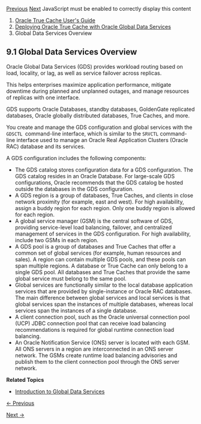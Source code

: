 [Previous](deploying-oracle-true-cache-oracle-global-data-services.md)
[Next](true-cache-integration-global-data-services.md) JavaScript must be
enabled to correctly display this content

  1. [Oracle True Cache User's Guide](index.md)
  2. [Deploying Oracle True Cache with Oracle Global Data Services](deploying-oracle-true-cache-oracle-global-data-services.md)
  3. Global Data Services Overview

## 9.1 Global Data Services Overview

Oracle Global Data Services (GDS) provides workload routing based on load,
locality, or lag, as well as service failover across replicas.

This helps enterprises maximize application performance, mitigate downtime
during planned and unplanned outages, and manage resources of replicas with
one interface.

GDS supports Oracle Databases, standby databases, GoldenGate replicated
databases, Oracle globally distributed databases, True Caches, and more.

You create and manage the GDS configuration and global services with the
`GDSCTL `command-line interface, which is similar to the `SRVCTL` command-line
interface used to manage an Oracle Real Application Clusters (Oracle RAC)
database and its services.

A GDS configuration includes the following components:

  * The GDS catalog stores configuration data for a GDS configuration. The GDS catalog resides in an Oracle Database. For large-scale GDS configurations, Oracle recommends that the GDS catalog be hosted outside the databases in the GDS configuration. 
  * A GDS region is a group of databases, True Caches, and clients in close network proximity (for example, east and west). For high availability, assign a buddy region for each region. Only one buddy region is allowed for each region. 
  * A global service manager (GSM) is the central software of GDS, providing service-level load balancing, failover, and centralized management of services in the GDS configuration. For high availability, include two GSMs in each region. 
  * A GDS pool is a group of databases and True Caches that offer a common set of global services (for example, human resources and sales). A region can contain multiple GDS pools, and these pools can span multiple regions. A database or True Cache can only belong to a single GDS pool. All databases and True Caches that provide the same global service must belong to the same pool. 
  * Global services are functionally similar to the local database application services that are provided by single-instance or Oracle RAC databases. The main difference between global services and local services is that global services span the instances of multiple databases, whereas local services span the instances of a single database. 
  * A client connection pool, such as the Oracle universal connection pool (UCP) JDBC connection pool that can receive load balancing recommendations is required for global runtime connection load balancing. 
  * An Oracle Notification Service (ONS) server is located with each GSM. All ONS servers in a region are interconnected in an ONS server network. The GSMs create runtime load balancing advisories and publish them to the client connection pool through the ONS server network. 

**Related Topics**

  * [Introduction to Global Data Services](https://docs.oracle.com/pls/topic/lookup?ctx=db23&id=GSMUG-GUID-829434C7-608D-40D4-81C8-A77A63FCD7EB)


[← Previous](deploying-oracle-true-cache-oracle-global-data-services.md)

[Next →](true-cache-integration-global-data-services.md)

